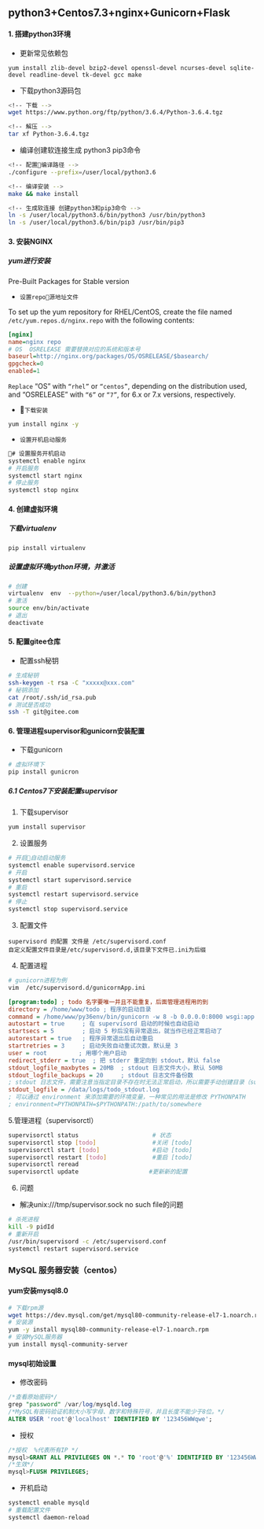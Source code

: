 ## python3+Centos7.3+nginx+Gunicorn+Flask
#### 1. 搭建python3环境
- 更新常见依赖包
```linux
yum install zlib-devel bzip2-devel openssl-devel ncurses-devel sqlite-devel readline-devel tk-devel gcc make 
```
- 下载python3源码包
```bash
<!-- 下载 -->
wget https://www.python.org/ftp/python/3.6.4/Python-3.6.4.tgz 
```
```bash
<!-- 解压 -->
tar xf Python-3.6.4.tgz
```
* 编译创建软连接生成 python3 pip3命令
```bash
<!-- 配置编译路径 -->
./configure --prefix=/user/local/python3.6

<!-- 编译安装 -->
make && make install

<!-- 生成软连接 创建python3和pip3命令 -->
ln -s /user/local/python3.6/bin/python3 /usr/bin/python3
ln -s /user/local/python3.6/bin/pip3 /usr/bin/pip3
```
#### 3. 安装NGINX
##### yum进行安装

Pre-Built Packages for Stable version
* `设置repo源地址文件`

To set up the yum repository for RHEL/CentOS, create the file named `/etc/yum.repos.d/nginx.repo` with the following contents:
```ini
[nginx]
name=nginx repo
# OS  OSRELEASE 需要替换对应的系统和版本号
baseurl=http://nginx.org/packages/OS/OSRELEASE/$basearch/
gpgcheck=0
enabled=1
```
`Replace` “OS” with `“rhel”` or `“centos”`, depending on the distribution used, and “OSRELEASE” with `“6”` or `“7”`, for 6.x or 7.x versions, respectively.
* `下载安装`
```bash
yum install nginx -y 
```
* `设置开机启动服务`
```bash
# 设置服务开机启动
systemctl enable nginx 
# 开启服务
systemctl start nginx 
# 停止服务
systemctl stop nginx 
```
#### 4. 创建虚拟环境
##### 下载virtualenv
```bash
pip install virtualenv
```
##### 设置虚拟环境python环境，并激活
```bash
# 创建
virtualenv  env  --python=/user/local/python3.6/bin/python3
# 激活
source env/bin/activate
# 退出
deactivate
```
#### 5. 配置gitee仓库
- 配置ssh秘钥
```bash
# 生成秘钥
ssh-keygen -t rsa -C "xxxxx@xxx.com"  
# 秘钥添加
cat /root/.ssh/id_rsa.pub
# 测试是否成功
ssh -T git@gitee.com
```
#### 6. 管理进程supervisor和gunicorn安装配置
- 下载gunicorn
```bash
# 虚拟环境下
pip install gunicron
```
##### 6.1 Centos7下安装配置supervisor
1. 下载supervisor
```bash
yum install supervisor
```
2. 设置服务
```bash
# 开启自动启动服务
systemctl enable supervisord.service
# 开启
systemctl start supervisord.service
# 重启
systemctl restart supervisord.service
# 停止
systemctl stop supervisord.service
```
3. 配置文件
```
supervisord 的配置 文件是 /etc/supervisord.conf
自定义配置文件目录是/etc/supervisord.d,该目录下文件已.ini为后缀
```
4. 配置进程
```bash
# gunicorn进程为例
vim  /etc/supervisord.d/gunicornApp.ini
``` 
```ini
[program:todo] ; todo 名字要唯一并且不能重复，后面管理进程用的到
directory = /home/www/todo ; 程序的启动目录
command = /home/www/py36env/bin/gunicorn -w 8 -b 0.0.0.0:8000 wsgi:app  ; 启动命令，可以看出与手动在命令行启动的命令是一样的
autostart = true     ; 在 supervisord 启动的时候也自动启动
startsecs = 5        ; 启动 5 秒后没有异常退出，就当作已经正常启动了
autorestart = true   ; 程序异常退出后自动重启
startretries = 3     ; 启动失败自动重试次数，默认是 3
user = root         ; 用哪个用户启动
redirect_stderr = true  ; 把 stderr 重定向到 stdout，默认 false
stdout_logfile_maxbytes = 20MB  ; stdout 日志文件大小，默认 50MB
stdout_logfile_backups = 20     ; stdout 日志文件备份数
; stdout 日志文件，需要注意当指定目录不存在时无法正常启动，所以需要手动创建目录（supervisord 会自动创建日志文件）
stdout_logfile = /data/logs/todo_stdout.log
; 可以通过 environment 来添加需要的环境变量，一种常见的用法是修改 PYTHONPATH
; environment=PYTHONPATH=$PYTHONPATH:/path/to/somewhere
```
5.管理进程（supervisorctl）
```bash
supervisorctl status                     # 状态
supervisorctl stop [todo]                #关闭 [todo]
supervisorctl start [todo]               #启动 [todo]
supervisorctl restart [todo]             #重启 [todo]
supervisorctl reread
supervisorctl update                    #更新新的配置
```
6. 问题
* 解决unix:///tmp/supervisor.sock no such file的问题
```bash
# 杀死进程
kill -9 pidId 
# 重新开启
/usr/bin/supervisord -c /etc/supervisord.conf
systemctl restart supervisord.service
```
### MySQL 服务器安装（centos）
#### yum安装mysql8.0
```bash
# 下载rpm源
wget https://dev.mysql.com/get/mysql80-community-release-el7-1.noarch.rpm
# 安装源
yum -y install mysql80-community-release-el7-1.noarch.rpm 
# 安装MySQL服务器
yum install mysql-community-server
```
#### mysql初始设置
* 修改密码
```sql
/*查看原始密码*/
grep "password" /var/log/mysqld.log
/*MySQL有密码验证机制大小写字母、数字和特殊符号，并且长度不能少于8位。*/
ALTER USER 'root'@'localhost' IDENTIFIED BY '123456WWqwe';
```
* 授权
```sql
/*授权  %代表所有IP */
mysql>GRANT ALL PRIVILEGES ON *.* TO 'root'@'%' IDENTIFIED BY '123456WWqwe' WITH GRANT OPTION;
/*生效*/
mysql>FLUSH PRIVILEGES;

```
* 开机启动
```bash
systemctl enable mysqld
# 重载配置文件
systemctl daemon-reload
```



